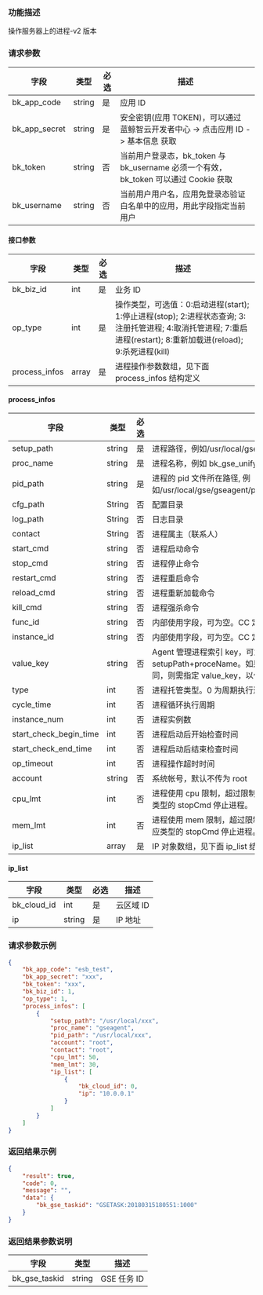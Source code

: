 ### 功能描述

操作服务器上的进程-v2 版本

### 请求参数

| 字段 | 类型 | 必选 |  描述 |
|-----------|------------|--------|------------|
| bk_app_code  |  string    | 是 | 应用 ID     |
| bk_app_secret|  string    | 是 | 安全密钥(应用 TOKEN)，可以通过 蓝鲸智云开发者中心 -&gt; 点击应用 ID -&gt; 基本信息 获取 |
| bk_token     |  string    | 否 | 当前用户登录态，bk_token 与 bk_username 必须一个有效，bk_token 可以通过 Cookie 获取 |
| bk_username  |  string    | 否 | 当前用户用户名，应用免登录态验证白名单中的应用，用此字段指定当前用户 |

#### 接口参数

| 字段        |  类型      | 必选   |  描述      |
|-------------|------------|--------|------------|
| bk_biz_id     |  int       | 是     | 业务 ID |
| op_type       |  int       | 是     | 操作类型，可选值：0:启动进程(start); 1:停止进程(stop); 2:进程状态查询; 3:注册托管进程; 4:取消托管进程; 7:重启进程(restart); 8:重新加载进(reload); 9:杀死进程(kill) |
| process_infos |  array     | 是     | 进程操作参数数组，见下面 process_infos 结构定义 |

#### process_infos

| 字段        |  类型      | 必选   |  描述      |
|-------------|------------|--------|------------|
| setup_path    |  string    | 是     | 进程路径，例如/usr/local/gse/gseagent/plugins/unifyTlogc/sbin |
| proc_name     |  string    | 是     | 进程名称，例如 bk_gse_unifyTlogc |
| pid_path      |  string    | 是     | 进程的 pid 文件所在路径, 例如/usr/local/gse/gseagent/plugins/unifyTlogc/log/bk_gse_unifyTlogc.pid |
| cfg_path      |  String    | 否     | 配置目录 |
| log_path      |  String    | 否     | 日志目录 |
| contact       |  String    | 否     | 进程属主（联系人） |
| start_cmd     |  string    | 否     | 进程启动命令 |
| stop_cmd      |  string    | 否     | 进程停止命令 |
| restart_cmd   |  string    | 否     | 进程重启命令 |
| reload_cmd    |  string    | 否     | 进程重新加载命令 |
| kill_cmd      |  string    | 否     | 进程强杀命令 |
| func_id       |  string    | 否     | 内部使用字段，可为空。CC 定义的进程功能 ID。 |
| instance_id   |  string    | 否     | 内部使用字段，可为空。CC 定义的进程实例 ID。 |
| value_key     |  string    | 否     | Agent 管理进程索引 key，可为空。当索引 key 为空时，索引 key 采用 setupPath+proceName。如果有两个托管进程 setupPath+proceName 相同，则需指定 value_key，以作区分。 |
| type          |  int       | 否     | 进程托管类型。0 为周期执行进程，1 为常驻进程，2 为单次执行进程 |
| cycle_time    |  int       | 否     | 进程循环执行周期 |
| instance_num  |  int       | 否     | 进程实例数 |
| start_check_begin_time |int| 否     | 进程启动后开始检查时间 |
| start_check_end_time   |int| 否     | 进程启动后结束检查时间 |
| op_timeout    |int         | 否     | 进程操作超时时间 |
| account       |  string    | 否     | 系统帐号，默认不传为 root |
| cpu_lmt       |  int       | 否     | 进程使用 cpu 限制，超过限制 agent 会根据配置的 cmd_shell_ext 调用相应类型的 stopCmd 停止进程。 |
| mem_lmt       |  int       | 否     | 进程使用 mem 限制，超过限制 agent 会根据配置的 cmd_shell_ext 调用相应类型的 stopCmd 停止进程。 |
| ip_list       |  array     | 是     | IP 对象数组，见下面 ip_list 结构定义 |

#### ip_list

| 字段        |  类型      | 必选   |  描述      |
|-------------|------------|--------|------------|
| bk_cloud_id |  int    | 是     | 云区域 ID |
| ip          |  string | 是     | IP 地址 |

### 请求参数示例

```json
{
    "bk_app_code": "esb_test",
    "bk_app_secret": "xxx",
    "bk_token": "xxx",
    "bk_biz_id": 1,
    "op_type": 1,
    "process_infos": [
        {
            "setup_path": "/usr/local/xxx",
            "proc_name": "gseagent",
            "pid_path": "/usr/local/xxx",
            "account": "root",
            "contact": "root",
            "cpu_lmt": 50,
            "mem_lmt": 30,
            "ip_list": [
                {
                    "bk_cloud_id": 0,
                    "ip": "10.0.0.1"
                }
            ]
        }
    ]
}
```

### 返回结果示例

```json
{
    "result": true,
    "code": 0,
    "message": "",
    "data": {
        "bk_gse_taskid": "GSETASK:20180315180551:1000"
    }
}
```

### 返回结果参数说明

| 字段      | 类型      | 描述      |
|-----------|-----------|-----------|
| bk_gse_taskid       | string       | GSE 任务 ID |
